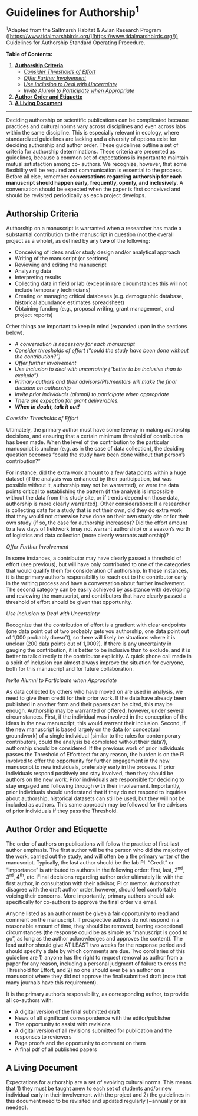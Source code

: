 # Guidelines for Authorship<sup>1</sup>

<sup>1</sup>Adapted from the Saltmarsh Habitat & Avian Research Program ([https://www.tidalmarshbirds.org/](https://www.tidalmarshbirds.org/)) Guidelines for Authorship Standard Operating Procedure.

**Table of Contents:**
1. [**Authorship Criteria**](#author)
   - [*Consider Thresholds of Effort* ](#threshold)
   - [*Offer Further Involvement*](#involvement)
   - [*Use Inclusion to Deal with Uncertainty*](#inclusion)
   - [*Invite Alumni to Participate when Appropriate*](#alum)
2. [**Author Order and Etiquette**](#order)
3. [**A Living Document**](#doc)

***

Deciding authorship on scientific publications can be complicated because practices and cultural norms vary across disciplines and even across labs within the same discipline. This is especially relevant in ecology, where standardized guidelines are lacking and a diversity of options exist for deciding authorship and author order. These guidelines outline a set of criteria for authorship determinations. These criteria are presented as guidelines, because a common set of expectations is important to maintain mutual satisfaction among co- authors. We recognize, however, that some flexibility will be required and communication is essential to the process.  Before all else, remember __conversations regarding authorship for each manuscript should happen early, frequently, openly, and inclusively__. A conversation should be expected when the paper is first conceived and should be revisited periodically as each project develops.

<a name="author"></a>
## **Authorship Criteria**
Authorship on a manuscript is warranted when a researcher has made a substantial contribution to the manuscript in question (not the overall project as a whole), as defined by any __two__ of the following:
   * Conceiving of ideas and/or study design and/or analytical approach
   * Writing of the manuscript (or sections)
   * Reviewing and editing the manuscript
   * Analyzing data
   * Interpreting results
   * Collecting data in field or lab (except in rare circumstances this will not include temporary technicians)
   * Creating or managing critical databases (e.g. demographic database, historical abundance estimates spreadsheet)
   * Obtaining funding (e.g., proposal writing, grant management, and project reports)

Other things are important to keep in mind (expanded upon in the sections below).
* *A conversation is necessary for each manuscript*
* *Consider thresholds of effort (“could the study have been done without the contribution?”)*
* *Offer further involvement*
* *Use inclusion to deal with uncertainty (“better to be inclusive than to exclude”)*
* *Primary authors and their advisors/PIs/mentors will make the final decision on authorship*
* *Invite prior individuals (alumni) to participate when appropriate*
* *There are expection for grant deliverables.*
* ***When in doubt, talk it out!***
   

<a name="threshold"></a>
*Consider Thresholds of Effort* 

Ultimately, the primary author must have some leeway in making authorship decisions, and ensuring that a certain minimum threshold of contribution has been made. When the level of the contribution to the particular manuscript is unclear (e.g. as in the case of data collection), the deciding question becomes “could the study have been done without that person’s contribution?”

For instance, did the extra work amount to a few data points within a huge dataset (if the analysis was enhanced by their participation, but was possible without it, authorship may not be warranted), or were the data points critical to establishing the pattern (if the analysis is impossible without the data from this study site, or if trends depend on those data, authorship is more clearly warranted).  Other considerations: If a researcher is collecting data for a study that is not their own, did they do extra work that they would not otherwise have done on their own study site or for their own study (if so, the case for authorship increases)? Did the effort amount to a few days of fieldwork (may not warrant authorship) or a season’s worth of logistics and data collection (more clearly warrants authorship)?

<a name="involvement"></a>
*Offer Further Involvement*

In some instances, a contributor may have clearly passed a threshold of effort (see previous), but will have only contributed to one of the categories that would qualify them for consideration of authorship. In these instances, it is the primary author’s responsibility to reach out to the contributor early in the writing process and have a conversation about further involvement. The second category can be easily achieved by assistance with developing and reviewing the manuscript, and contributors that have clearly passed a threshold of effort should be given that opportunity.

<a name="inclusion"></a>
*Use Inclusion to Deal with Uncertainty*

Recognize that the contribution of effort is a gradient with clear endpoints (one data point out of two probably gets you authorship, one data point out of 1,000 probably doesn’t), so there will likely be situations where it is unclear (200 data points out of 1,000?). If there is any uncertainty in gauging the contribution, it is better to be inclusive than to exclude, and it is better to talk directly to the contributor explicitly. A quick phone call made in a spirit of inclusion can almost always improve the situation for everyone, both for this manuscript and for future collaboration.

<a name="alum"></a>
*Invite Alumni to Participate when Appropriate*

As data collected by others who have moved on are used in analysis, we need to give them credit for their prior work.  If the data have already been published in another form and their papers can be cited, this may be enough. Authorship may be warranted or offered, however, under several circumstances.  First, if the individual was involved in the conception of the ideas in the new manuscript, this would warrant their inclusion. Second, if the new manuscript is based largely on the data (or conceptual groundwork) of a single individual (similar to the rules for contemporary contributors, could the analysis be completed without their data?), authorship should be considered. If the previous work of prior individuals passes the Threshold of Effort test for any reason, the burden is on the PI involved to offer the opportunity for further engagement in the new manuscript to new individuals, preferably early in the process. If prior individuals respond positively and stay involved, then they should be authors on the new work. Prior individuals are responsible for deciding to stay engaged and following through with their involvement. Importantly, prior individuals should understand that if they do not respond to inquiries about authorship, historical datasets can still be used, but they will not be included as authors. This same approach may be followed for the advisors of prior individuals if they pass the Threshold.

<a name="order"></a>
## **Author Order and Etiquette**
The order of authors on publications will follow the practice of first-last author emphasis. The first author will be the person who did the majority of the work, carried out the study, and will often be a the primary writer of the manuscript. Typically, the last author should be the lab PI.  “Credit” or “importance” is attributed to authors in the following order:  first, last, 2<sup>nd</sup>, 3<sup>rd</sup>, 4<sup>th</sup>, etc.  Final decisions regarding author order ultimately lie with the first author, in consultation with their advisor, PI or mentor. Authors that disagree with the draft author order, however, should feel comfortable voicing their concerns. More importantly, primary authors should ask specifically for co-authors to approve the final order via email.

Anyone listed as an author must be given a fair opportunity to read and comment on the manuscript.  If prospective authors do not respond in a reasonable amount of time, they should be removed, barring exceptional circumstances (the response could be as simple as “manuscript is good to go”, as long as the author acknowledges and approves the content). The lead author should give AT LEAST two weeks for the response period and should specify a date by which comments are due. Two corollaries of this guideline are 1) anyone has the right to request removal as author from a paper for any reason, including a personal judgment of failure to cross the Threshold for Effort, and 2) no one should ever be an author on a manuscript where they did not approve the final submitted draft (note that many journals have this requirement).

It is the primary author’s responsibility, as corresponding author, to provide all co-authors with:
*	A digital version of the final submitted draft
*	News of all significant correspondence with the editor/publisher
*	The opportunity to assist with revisions
*	A digital version of all revisions submitted for publication and the responses to reviewers
*	Page proofs and the opportunity to comment on them
*	A final pdf of all published papers

<a name="doc"></a>
##	**A Living Document**
Expectations for authorship are a set of evolving cultural norms. This means that 1) they must be taught anew to each set of students and/or new individual early in their involvement with the project and 2) the guidelines in this document need to be revisited and updated regularly (~annually or as needed).

